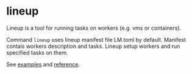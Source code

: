 # lineup
Lineup is a tool for running tasks on workers (e.g. vms or containers).

Command `lineup` uses lineup manifest file LM.toml by default. Manifest contais
workers description and tasks. Lineup setup workers and run specified tasks on
them.

See [examples](doc/examples) and [reference](doc/reference/README.md).
